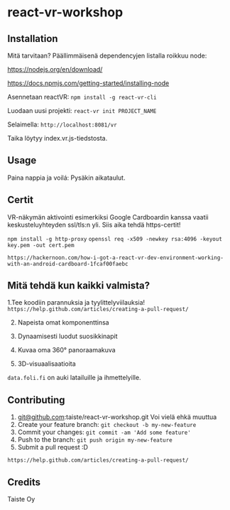 # react-vr-workshop

## Installation

Mitä tarvitaan?
Päällimmäisenä dependencyjen listalla roikkuu node:

https://nodejs.org/en/download/

https://docs.npmjs.com/getting-started/installing-node

Asennetaan reactVR:
`npm install -g react-vr-cli`

Luodaan uusi projekti:
`react-vr init PROJECT_NAME`

Selaimella:
`http://localhost:8081/vr`

Taika löytyy index.vr.js-tiedstosta.

## Usage

Paina nappia ja voilá: Pysäkin aikataulut.

## Certit

VR-näkymän aktivointi esimerkiksi Google Cardboardin kanssa vaatii keskusteluyhteyden ssl/tls:n yli. Siis aika tehdä https-certit!

`npm install -g http-proxy`
`openssl req -x509 -newkey rsa:4096 -keyout key.pem -out cert.pem`

`https://hackernoon.com/how-i-got-a-react-vr-dev-environment-working-with-an-android-cardboard-1fcaf00faebc`

## Mitä tehdä kun kaikki valmista?

1.Tee koodiin parannuksia ja tyylittelyviilauksia! `https://help.github.com/articles/creating-a-pull-request/`

2. Napeista omat komponenttinsa

3. Dynaamisesti luodut suosikkinapit

4. Kuvaa oma 360° panoraamakuva

5. 3D-visuaalisaatioita

`data.foli.fi` on auki latailuille ja ihmettelyille.

## Contributing

1. git@github.com:taiste/react-vr-workshop.git Voi vielä ehkä muuttua
2. Create your feature branch: `git checkout -b my-new-feature`
3. Commit your changes: `git commit -am 'Add some feature'`
4. Push to the branch: `git push origin my-new-feature`
5. Submit a pull request :D

`https://help.github.com/articles/creating-a-pull-request/`

## Credits

Taiste Oy

